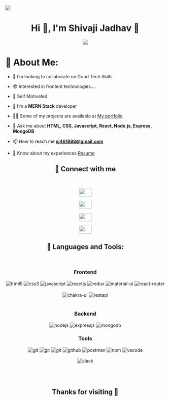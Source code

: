<img align="center" src="https://www.arkasoftwares.com/blog/wp-content/uploads/2021/01/header_banner-2.jpg" />




<h1 align="center">Hi 👋, I'm Shivaji Jadhav 👦</h1>
<p align="center">
  <a href="#" target="_blank">
    <img src="https://readme-typing-svg.demolab.com/?lines=A Full-stack%20web%20developer from India 👨🏻‍💻; Interested in working with team;Curious%20to%20learn%20new%20things !&font=Fira%20Code&center=true&width=440&height=45&color=#37bcf7&vCenter=true&size=22&pause=1000"></a>
</p>

<div style={{width:"300px", height:"300", marginTop:"500px"}}>
<img align="right" src="https://media3.giphy.com/media/L1R1tvI9svkIWwpVYr/giphy.gif?cid=ecf05e47a42b3n48m5m22lwh4gzsuqdb8fef2m1sdioobrc2&rid=giphy.gif&ct=g" alt="">


# 💫 About Me:
- 👯 I’m looking to collaborate on Good Tech Skills<br>

- 😎 Interested in frontent technologies....<br>

- 🙂 Self Motivated<br>

- 🌱 I’m a **MERN Stack** developer

- 👨‍💻 Some of my projects are available at [My portfolio](https://shivajij.github.io/)

- 💬 Ask me about **HTML, CSS, Javascript, React, Node.js, Express, MongoDB**

- 📫 How to reach me **sj461898@gmail.com**

- 📄 Know about my experiences [Resume]([https://drive.google.com/file/d/1euCvjYR9Wt9TTHX8C_wCLf0Pb_TaXd1F/view?usp=sharing](https://drive.google.com/file/d/1VI9TXlVVJq84ZuMKr7fTULakQSYuZ2Ed/view?usp=share_link))
</div>







<h2 align="center">📱 Connect with me</h2>

<br />
<div display="flex">
  <p align="center"> <a href="https://www.linkedin.com/in/shivaji-jadhav-04161b22b/" target="blank"><img src="https://cdn-icons-png.flaticon.com/512/174/174857.png" alt="" width="40px" height="25px" /></a> </p>
  
 

<p align="center"> <a href="https://twitter.com/Shivaji5242"><img src="https://upload.wikimedia.org/wikipedia/commons/thumb/4/4f/Twitter-logo.svg/1200px-Twitter-logo.svg.png" alt="" width="40px" height="25px" /></a> </p>

<p align="center"> <a href="https://www.instagram.com/shivaji9020/" target="blank"><img src="https://upload.wikimedia.org/wikipedia/commons/thumb/e/e7/Instagram_logo_2016.svg/2048px-Instagram_logo_2016.svg.png" alt="" width="40px" height="25px" /></a> </p>
  
  <p align="center"> <a href="https://www.facebook.com/profile.php?id=100007431942742" target="blank"><img src="https://upload.wikimedia.org/wikipedia/commons/thumb/5/51/Facebook_f_logo_%282019%29.svg/2048px-Facebook_f_logo_%282019%29.svg.png" alt="" width="40px" height="25px" /></a> </p>
  </div>






<h2 align="center">🚀 Languages and Tools:</h2>
<br/>
<div align="center">
 
 <div align="center"><h3 align="center">Frontend</h3>
<img src="https://img.shields.io/badge/html5-%23E34F26.svg?style=for-the-badge&logo=html5&logoColor=white" align="center" alt="html5">
<img src = "https://img.shields.io/badge/css3-%231572B6.svg?style=for-the-badge&logo=css3&logoColor=white" align="center" alt="css3">
<img src ="https://img.shields.io/badge/javascript-%23323330.svg?style=for-the-badge&logo=javascript&logoColor=%23F7DF1E" align="center" alt="javascript">
<img src="https://img.shields.io/badge/React-20232A?style=for-the-badge&logo=react&logoColor=61DAFB"  align="center" alt="reactjs" />
<img src="https://img.shields.io/badge/Redux-593D88?style=for-the-badge&logo=redux&logoColor=white"  align="center" alt="redux" />
<img src="https://img.shields.io/badge/Material%20UI-007FFF?style=for-the-badge&logo=mui&logoColor=white"  align="center" alt="material-ui"/>
 <img src="https://img.shields.io/badge/React_Router-CA4245?style=for-the-badge&logo=react-router&logoColor=white"  align="center" alt="react-router" />
<br/>
<br/>
  <img src = "https://img.shields.io/badge/chakra ui-%234ED1C5.svg?style=for-the-badge&logo=chakraui&logoColor=white" align="center" alt="chakra-ui"/>
  <img src="https://img.shields.io/badge/rest api-%23000000.svg?style=for-the-badge&logo=flask&logoColor=white" align="center" alt="restapi"/>
  
</div>
 <br/>
  <div align="center"><h3 align="center">Backend</h3> 
<img src="https://img.shields.io/badge/Node.js-339933?style=for-the-badge&logo=nodedotjs&logoColor=white" align="center" alt="nodejs" />
<img src="https://img.shields.io/badge/Express.js-000000?style=for-the-badge&logo=express&logoColor=white" align="center" alt="expressjs"/>
<img src="https://img.shields.io/badge/MongoDB-4EA94B?style=for-the-badge&logo=mongodb&logoColor=white" align="center" alt="mongodb"/>
 </div>
  
  <div align="center"><h3 align="center">Tools</h3> 
   <img src="https://img.shields.io/badge/heroku-%23430098.svg?style=for-the-badge&logo=heroku&logoColor=white" align="center" alt="git"/>
   <img src="https://img.shields.io/badge/netlify-%23000000.svg?style=for-the-badge&logo=netlify&logoColor=#00C7B7" align="center" alt="git"/>
   <img src="https://img.shields.io/badge/vercel-%23000000.svg?style=for-the-badge&logo=vercel&logoColor=whit" align="center" alt="git"/>
<img src="https://img.shields.io/badge/GitHub-100000?style=for-the-badge&logo=github&logoColor=white"  align="center" alt="github"/>
<img src ="https://img.shields.io/badge/Postman-FF6C37?style=for-the-badge&logo=postman&logoColor=white" align="center" alt="postman">
<img src = "https://img.shields.io/badge/NPM-%23000000.svg?style=for-the-badge&logo=npm&logoColor=white" align="center" alt="npm">
   <img src="https://img.shields.io/badge/Visual%20Studio-5C2D91.svg?style=for-the-badge&logo=visual-studio&logoColor=white"  align="center" alt="vscode"/>
   <br/>
<br/>
   <img src="https://img.shields.io/badge/Slack-4A154B?style=for-the-badge&logo=slack&logoColor=white" align="center" alt="slack"/>
 </div>
</div>


</p>                                                                                                                                              

  <br/>
  <br/>
     <p align="center">                                                                                               <h2 align="center"> Thanks for visiting 🙂 </h2>  
                                                                   


